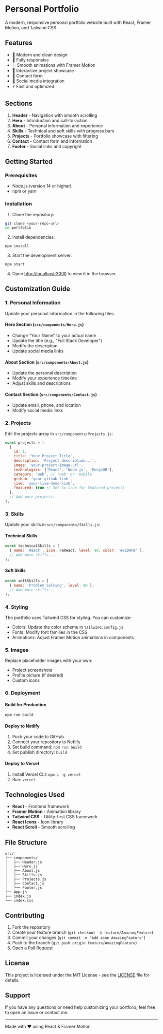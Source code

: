 # Personal Portfolio

A modern, responsive personal portfolio website built with React, Framer Motion, and Tailwind CSS.

## Features

- 🎨 Modern and clean design
- 📱 Fully responsive
- ✨ Smooth animations with Framer Motion
- 🎯 Interactive project showcase
- 📧 Contact form
- 🔗 Social media integration
- ⚡ Fast and optimized

## Sections

1. **Header** - Navigation with smooth scrolling
2. **Hero** - Introduction and call-to-action
3. **About** - Personal information and experience
4. **Skills** - Technical and soft skills with progress bars
5. **Projects** - Portfolio showcase with filtering
6. **Contact** - Contact form and information
7. **Footer** - Social links and copyright

## Getting Started

### Prerequisites

- Node.js (version 14 or higher)
- npm or yarn

### Installation

1. Clone the repository:
```bash
git clone <your-repo-url>
cd portfolio
```

2. Install dependencies:
```bash
npm install
```

3. Start the development server:
```bash
npm start
```

4. Open [http://localhost:3000](http://localhost:3000) to view it in the browser.

## Customization Guide

### 1. Personal Information

Update your personal information in the following files:

#### Hero Section (`src/components/Hero.js`)
- Change "Your Name" to your actual name
- Update the title (e.g., "Full Stack Developer")
- Modify the description
- Update social media links

#### About Section (`src/components/About.js`)
- Update the personal description
- Modify your experience timeline
- Adjust skills and descriptions

#### Contact Section (`src/components/Contact.js`)
- Update email, phone, and location
- Modify social media links

### 2. Projects

Edit the projects array in `src/components/Projects.js`:

```javascript
const projects = [
  {
    id: 1,
    title: 'Your Project Title',
    description: 'Project description...',
    image: 'your-project-image-url',
    technologies: ['React', 'Node.js', 'MongoDB'],
    category: 'web', // 'web' or 'mobile'
    github: 'your-github-link',
    live: 'your-live-demo-link',
    featured: true // Set to true for featured projects
  },
  // Add more projects...
];
```

### 3. Skills

Update your skills in `src/components/Skills.js`:

#### Technical Skills
```javascript
const technicalSkills = [
  { name: 'React', icon: FaReact, level: 90, color: '#61DAFB' },
  // Add more skills...
];
```

#### Soft Skills
```javascript
const softSkills = [
  { name: 'Problem Solving', level: 90 },
  // Add more skills...
];
```

### 4. Styling

The portfolio uses Tailwind CSS for styling. You can customize:

- Colors: Update the color scheme in `tailwind.config.js`
- Fonts: Modify font families in the CSS
- Animations: Adjust Framer Motion animations in components

### 5. Images

Replace placeholder images with your own:
- Project screenshots
- Profile picture (if desired)
- Custom icons

### 6. Deployment

#### Build for Production
```bash
npm run build
```

#### Deploy to Netlify
1. Push your code to GitHub
2. Connect your repository to Netlify
3. Set build command: `npm run build`
4. Set publish directory: `build`

#### Deploy to Vercel
1. Install Vercel CLI: `npm i -g vercel`
2. Run: `vercel`

## Technologies Used

- **React** - Frontend framework
- **Framer Motion** - Animation library
- **Tailwind CSS** - Utility-first CSS framework
- **React Icons** - Icon library
- **React Scroll** - Smooth scrolling

## File Structure

```
src/
├── components/
│   ├── Header.js
│   ├── Hero.js
│   ├── About.js
│   ├── Skills.js
│   ├── Projects.js
│   ├── Contact.js
│   └── Footer.js
├── App.js
├── index.js
└── index.css
```

## Contributing

1. Fork the repository
2. Create your feature branch (`git checkout -b feature/AmazingFeature`)
3. Commit your changes (`git commit -m 'Add some AmazingFeature'`)
4. Push to the branch (`git push origin feature/AmazingFeature`)
5. Open a Pull Request

## License

This project is licensed under the MIT License - see the [LICENSE](LICENSE) file for details.

## Support

If you have any questions or need help customizing your portfolio, feel free to open an issue or contact me.

---

Made with ❤️ using React & Framer Motion
